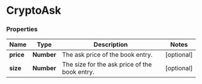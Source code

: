 # CryptoAsk

### Properties
Name | Type | Description | Notes
------------ | ------------- | ------------- | -------------
**price** | **Number** | The ask price of the book entry. | [optional] 
**size** | **Number** | The size for the ask price of the book entry. | [optional] 



